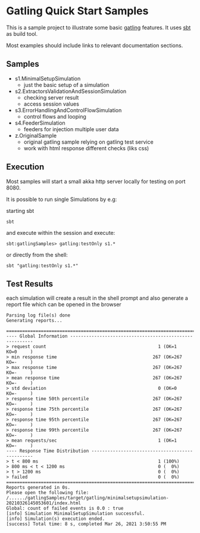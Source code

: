 # Gatling Quick Start Samples

This is a sample project to illustrate some basic [gatling](https://gatling.io/) features. 
It uses [sbt](https://www.scala-sbt.org/) as build tool.

Most examples should include links to relevant documentation sections.

## Samples

* s1.MinimalSetupSimulation
  * just the basic setup of a simulation
* s2.ExtractorsValidationAndSessionSimulation
  * checking server result
  * access session values  
* s3.ErrorHandlingAndControlFlowSimulation
  * control flows and looping
* s4.FeederSimulation
  * feeders for injection multiple user data
* z.OriginalSample
  * original gatling sample relying on gatling test service
  * work with html response different checks (liks css)

## Execution

Most samples will start a small akka http server locally for testing on port 8080.

It is possible to run single Simulations by e.g:

starting sbt
```
sbt
```
and execute within the session and execute:
```
sbt:gatlingSamples> gatling:testOnly s1.*
```

or directly from the shell:
```
sbt "gatling:testOnly s1.*"
```

## Test Results

each simulation will create a result in the shell prompt and also generate a report file which can be opened in the browser
```
Parsing log file(s) done
Generating reports...

================================================================================
---- Global Information --------------------------------------------------------
> request count                                          1 (OK=1      KO=0     )
> min response time                                    267 (OK=267    KO=-     )
> max response time                                    267 (OK=267    KO=-     )
> mean response time                                   267 (OK=267    KO=-     )
> std deviation                                          0 (OK=0      KO=-     )
> response time 50th percentile                        267 (OK=267    KO=-     )
> response time 75th percentile                        267 (OK=267    KO=-     )
> response time 95th percentile                        267 (OK=267    KO=-     )
> response time 99th percentile                        267 (OK=267    KO=-     )
> mean requests/sec                                      1 (OK=1      KO=-     )
---- Response Time Distribution ------------------------------------------------
> t < 800 ms                                             1 (100%)
> 800 ms < t < 1200 ms                                   0 (  0%)
> t > 1200 ms                                            0 (  0%)
> failed                                                 0 (  0%)
================================================================================
Reports generated in 0s.
Please open the following file: /....../gatlingSamples/target/gatling/minimalsetupsimulation-20210326145053601/index.html
Global: count of failed events is 0.0 : true
[info] Simulation MinimalSetupSimulation successful.
[info] Simulation(s) execution ended.
[success] Total time: 8 s, completed Mar 26, 2021 3:50:55 PM

```